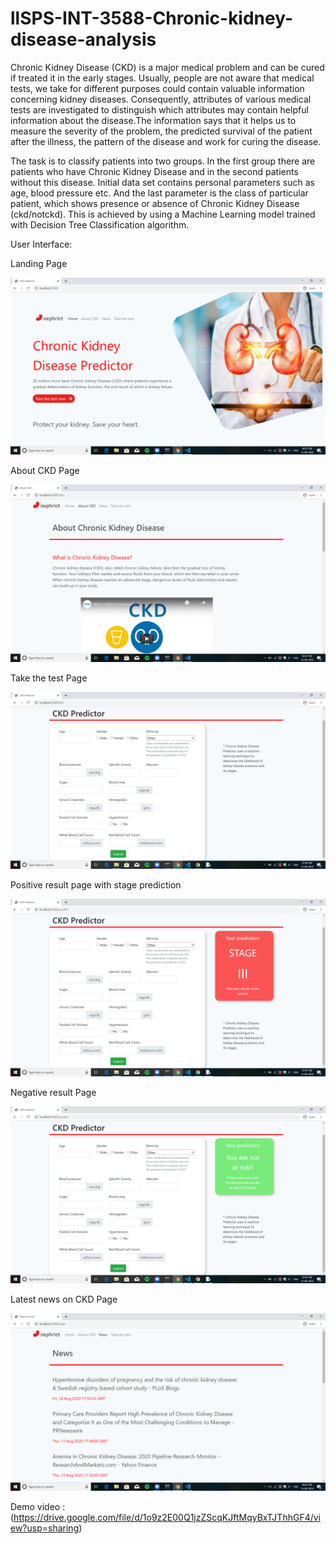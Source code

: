 # llSPS-INT-3588-Chronic-kidney-disease-analysis

Chronic Kidney Disease (CKD) is a major medical problem and can be cured if treated it in the early stages. Usually, people are not aware that medical tests, we take for different purposes could contain valuable information concerning kidney diseases. Consequently, attributes of various medical tests are investigated to distinguish which attributes may contain helpful information about the disease.The information says that it helps us to measure the severity of the problem, the predicted survival of the patient after the illness, the pattern of the disease and work for curing the disease.


The task is to classify patients into two groups. In the first group there are patients who have Chronic Kidney Disease and in the second patients without this disease. Initial data set contains personal parameters such as age, blood pressure etc. And the last parameter is the class of particular patient, which shows presence or absence of Chronic Kidney Disease (ckd/notckd). This is achieved by using a Machine Learning model trained with Decision Tree Classification algorithm. 

User Interface:

Landing Page

<img src="User Interface Screenshots/Landing Page.png">


About CKD Page

<img src="User Interface Screenshots/About CKD page.png">


Take the test Page

<img src="User Interface Screenshots/Take the test page.png">


Positive result page with stage prediction

<img src="User Interface Screenshots/Positive result page with stage prediction.png">


Negative result Page

<img src="User Interface Screenshots/Negative result page .png">


Latest news on CKD Page

<img src="User Interface Screenshots/Latest news on CKD page.png">

Demo video :
(https://drive.google.com/file/d/1o9z2E00Q1jzZScqKJftMqyBxTJThhGF4/view?usp=sharing)

